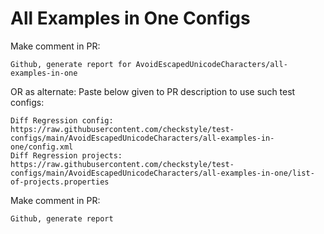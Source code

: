 # All Examples in One Configs
Make comment in PR:
```
Github, generate report for AvoidEscapedUnicodeCharacters/all-examples-in-one
```
OR as alternate:
Paste below given to PR description to use such test configs:
```
Diff Regression config: https://raw.githubusercontent.com/checkstyle/test-configs/main/AvoidEscapedUnicodeCharacters/all-examples-in-one/config.xml
Diff Regression projects: https://raw.githubusercontent.com/checkstyle/test-configs/main/AvoidEscapedUnicodeCharacters/all-examples-in-one/list-of-projects.properties
```
Make comment in PR:
```
Github, generate report
```
